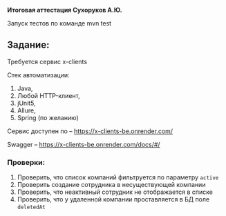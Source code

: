 **Итоговая аттестация Сухоруков А.Ю.**

Запуск тестов по команде mvn test

## Задание:
Требуется сервис x-clients 

Стек автоматизации:
1. Java,
2. Любой HTTP-клиент,
3. jUnit5,
4. Allure,
5. Spring (по желанию)

Сервис доступен по – https://x-clients-be.onrender.com/

Swagger – https://x-clients-be.onrender.com/docs/#/

### Проверки:
1. Проверить, что список компаний фильтруется по параметру `active`
3. Проверить создание сотрудника в несуществующей компании
4. Проверить, что неактивный сотрудник не отображается в списке
5. Проверить, что у удаленной компании проставляется в БД поле `deletedAt`